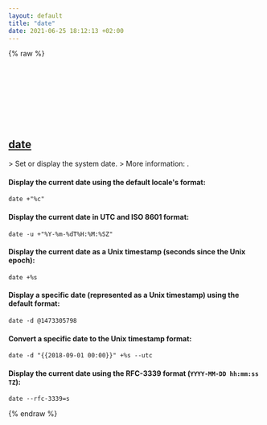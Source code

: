 ```yaml
---
layout: default
title: "date"
date: 2021-06-25 18:12:13 +02:00
---
```

{% raw %}
<h2 id="date">
  <a href="/en/common/date.html">date</a> <a href="#date"><svg class="icon">
    <use href="/assets/images/unicode_sprite.svg#link" />
  </svg></a>
</h2>
> Set or display the system date.
> More information: <https://www.gnu.org/software/coreutils/date>.

#### Display the current date using the default locale's format:
```shell
date +"%c"
```
#### Display the current date in UTC and ISO 8601 format:
```shell
date -u +"%Y-%m-%dT%H:%M:%SZ"
```
#### Display the current date as a Unix timestamp (seconds since the Unix epoch):
```shell
date +%s
```
#### Display a specific date (represented as a Unix timestamp) using the default format:
```shell
date -d @1473305798
```
#### Convert a specific date to the Unix timestamp format:
```shell
date -d "{{2018-09-01 00:00}}" +%s --utc
```
#### Display the current date using the RFC-3339 format (`YYYY-MM-DD hh:mm:ss TZ`):
```shell
date --rfc-3339=s
```
{% endraw %}